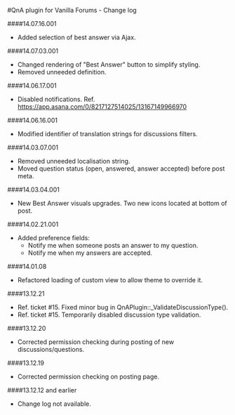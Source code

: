 #QnA plugin for Vanilla Forums - Change log

####14.07.16.001
* Added selection of best answer via Ajax.

####14.07.03.001
* Changed rendering of "Best Answer" button to simplify styling.
* Removed unneeded definition.

####14.06.17.001
* Disabled notifications. Ref. https://app.asana.com/0/8217127514025/13167149966970

####14.06.16.001
* Modified identifier of translation strings for discussions filters.

####14.03.07.001
* Removed unneeded localisation string.
* Moved question status (open, answered, answer accepted) before post meta.

####14.03.04.001
* New Best Answer visuals upgrades. Two new icons located at bottom of post.

####14.02.21.001
* Added preference fields:
	* Notify me when someone posts an answer to my question.
	* Notify me when my answers are accepted.

####14.01.08
* Refactored loading of custom view to allow theme to override it.

####13.12.21
* Ref. ticket #15. Fixed minor bug in QnAPlugin::_ValidateDiscussionType().
* Ref. ticket #15. Temporarily disabled discussion type validation.

####13.12.20
* Corrected permission checking during posting of new discussions/questions.

####13.12.19
* Corrected permission checking on posting page.

####13.12.12 and earlier
* Change log not available.
